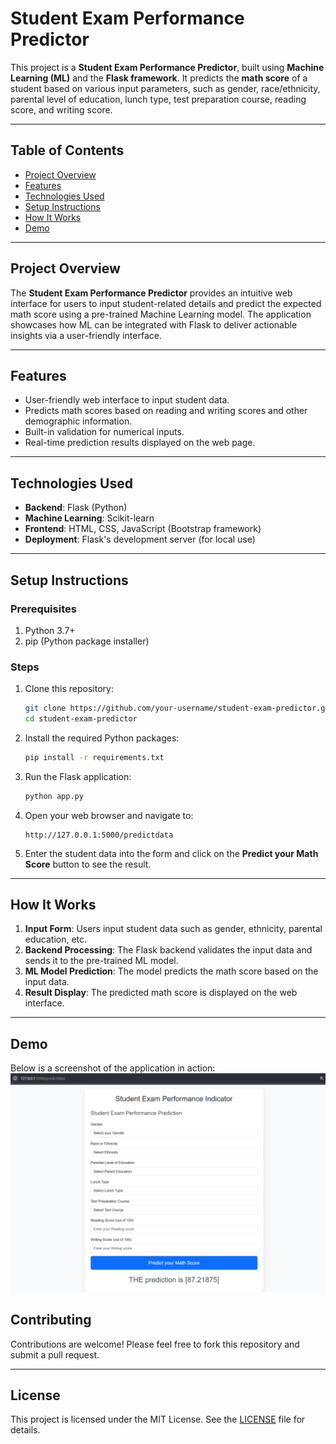 # Student Exam Performance Predictor

This project is a **Student Exam Performance Predictor**, built using **Machine Learning (ML)** and the **Flask framework**. It predicts the **math score** of a student based on various input parameters, such as gender, race/ethnicity, parental level of education, lunch type, test preparation course, reading score, and writing score.

---

## Table of Contents
- [Project Overview](#project-overview)
- [Features](#features)
- [Technologies Used](#technologies-used)
- [Setup Instructions](#setup-instructions)
- [How It Works](#how-it-works)
- [Demo](#demo)

---

## Project Overview
The **Student Exam Performance Predictor** provides an intuitive web interface for users to input student-related details and predict the expected math score using a pre-trained Machine Learning model. The application showcases how ML can be integrated with Flask to deliver actionable insights via a user-friendly interface.

---

## Features
- User-friendly web interface to input student data.
- Predicts math scores based on reading and writing scores and other demographic information.
- Built-in validation for numerical inputs.
- Real-time prediction results displayed on the web page.

---

## Technologies Used
- **Backend**: Flask (Python)
- **Machine Learning**: Scikit-learn
- **Frontend**: HTML, CSS, JavaScript (Bootstrap framework)
- **Deployment**: Flask's development server (for local use)

---

## Setup Instructions

### Prerequisites
1. Python 3.7+
2. pip (Python package installer)

### Steps
1. Clone this repository:
   ```bash
   git clone https://github.com/your-username/student-exam-predictor.git
   cd student-exam-predictor
   ```

2. Install the required Python packages:
   ```bash
   pip install -r requirements.txt
   ```

3. Run the Flask application:
   ```bash
   python app.py
   ```

4. Open your web browser and navigate to:
   ```
   http://127.0.0.1:5000/predictdata
   ```

5. Enter the student data into the form and click on the **Predict your Math Score** button to see the result.

---

## How It Works
1. **Input Form**: Users input student data such as gender, ethnicity, parental education, etc.
2. **Backend Processing**: The Flask backend validates the input data and sends it to the pre-trained ML model.
3. **ML Model Prediction**: The model predicts the math score based on the input data.
4. **Result Display**: The predicted math score is displayed on the web interface.

---

## Demo
Below is a screenshot of the application in action:
![Screenshot of Student Exam Predictor](static/image/img.png)


## Contributing
Contributions are welcome! Please feel free to fork this repository and submit a pull request.

---

## License
This project is licensed under the MIT License. See the [LICENSE](LICENSE) file for details.
